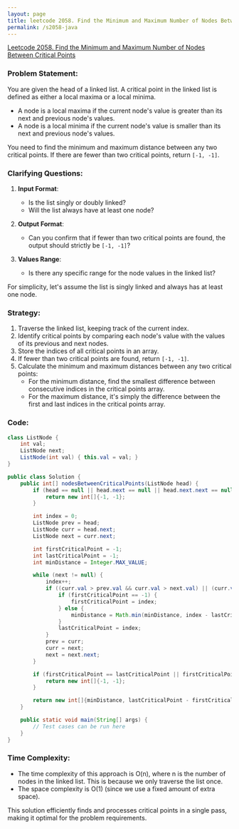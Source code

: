 ```yaml
---
layout: page
title: leetcode 2058. Find the Minimum and Maximum Number of Nodes Between Critical Points
permalink: /s2058-java
---
```

[Leetcode 2058. Find the Minimum and Maximum Number of Nodes Between Critical Points](https://algoadvance.github.io/algoadvance/l2058)
### Problem Statement:

You are given the head of a linked list. A critical point in the linked list is defined as either a local maxima or a local minima. 

- A node is a local maxima if the current node's value is greater than its next and previous node's values.
- A node is a local minima if the current node's value is smaller than its next and previous node's values.

You need to find the minimum and maximum distance between any two critical points. If there are fewer than two critical points, return `[-1, -1]`.

### Clarifying Questions:

1. **Input Format**:
   - Is the list singly or doubly linked?
   - Will the list always have at least one node?
   
2. **Output Format**:
   - Can you confirm that if fewer than two critical points are found, the output should strictly be `[-1, -1]`?

3. **Values Range**:
   - Is there any specific range for the node values in the linked list?

For simplicity, let's assume the list is singly linked and always has at least one node.

### Strategy:

1. Traverse the linked list, keeping track of the current index.
2. Identify critical points by comparing each node's value with the values of its previous and next nodes.
3. Store the indices of all critical points in an array.
4. If fewer than two critical points are found, return `[-1, -1]`.
5. Calculate the minimum and maximum distances between any two critical points:
   - For the minimum distance, find the smallest difference between consecutive indices in the critical points array.
   - For the maximum distance, it's simply the difference between the first and last indices in the critical points array.

### Code:

```java
class ListNode {
    int val;
    ListNode next;
    ListNode(int val) { this.val = val; }
}

public class Solution {
    public int[] nodesBetweenCriticalPoints(ListNode head) {
        if (head == null || head.next == null || head.next.next == null) {
            return new int[]{-1, -1};
        }

        int index = 0;
        ListNode prev = head;
        ListNode curr = head.next;
        ListNode next = curr.next;

        int firstCriticalPoint = -1;
        int lastCriticalPoint = -1;
        int minDistance = Integer.MAX_VALUE;

        while (next != null) {
            index++;
            if ((curr.val > prev.val && curr.val > next.val) || (curr.val < prev.val && curr.val < next.val)) {
                if (firstCriticalPoint == -1) {
                    firstCriticalPoint = index;
                } else {
                    minDistance = Math.min(minDistance, index - lastCriticalPoint);
                }
                lastCriticalPoint = index;
            }
            prev = curr;
            curr = next;
            next = next.next;
        }

        if (firstCriticalPoint == lastCriticalPoint || firstCriticalPoint == -1) {
            return new int[]{-1, -1};
        }

        return new int[]{minDistance, lastCriticalPoint - firstCriticalPoint};
    }

    public static void main(String[] args) {
        // Test cases can be run here
    }
}
```

### Time Complexity:

- The time complexity of this approach is O(n), where n is the number of nodes in the linked list. This is because we only traverse the list once.
- The space complexity is O(1) (since we use a fixed amount of extra space).

This solution efficiently finds and processes critical points in a single pass, making it optimal for the problem requirements.